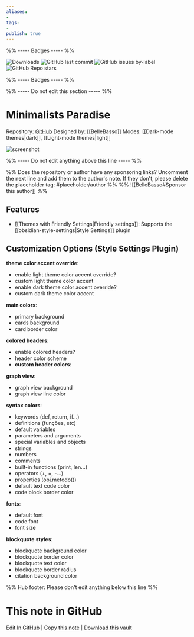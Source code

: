 ```yaml
---
aliases:
- 
tags: 
- 
publish: true
---
```


%% ----- Badges ----- %%

![Downloads](https://img.shields.io/badge/downloads-3139-573E7A?style=for-the-badge&logo=)
![GitHub last commit](https://img.shields.io/github/last-commit/BelleBasso/MinimalistsParadise?color=573E7A&label=last%20update&logo=github&style=for-the-badge)
![GitHub issues by-label](https://img.shields.io/github/issues/BelleBasso/MinimalistsParadise/help%20wanted?color=573E7A&logo=github&style=for-the-badge) 
![GitHub Repo stars](https://img.shields.io/github/stars/BelleBasso/MinimalistsParadise?color=573E7A&logo=github&style=for-the-badge)

%% ----- Badges ----- %%

%% ----- Do not edit this section ----- %%

# Minimalists Paradise

Repository: [GitHub](https://github.com/BelleBasso/MinimalistsParadise)
Designed by: [[BelleBasso]]
Modes: [[Dark-mode themes|dark]], [[Light-mode themes|light]]



![screenshot](https://github.com/BelleBasso/MinimalistsParadise/raw/HEAD/screenshot.png)

%% ----- Do not edit anything above this line ----- %% 

%% Does the repository or author have any sponsoring links? Uncomment the next line and add them to the author's note. If they don't, please delete the placeholder tag: #placeholder/author %%
%% ![[BelleBasso#Sponsor this author]] %%


## Features

- [[Themes with Friendly Settings|Friendly settings]]: Supports the [[obsidian-style-settings|Style Settings]] plugin

## Customization Options (Style Settings Plugin) 

**theme color accent override**: 
- enable light theme color accent override?
- custom light theme color accent
- enable dark theme color accent override?
- custom dark theme color accent

**main colors**: 
- primary background
- cards background
- card border color

**colored headers**: 
- enable colored headers?
- header color scheme
- **custom header colors**: 

**graph view**: 
- graph view background
- graph view line color

**syntax colors**: 
- keywords (def, return, if...)
- definitions (funções, etc)
- default variables
- parameters and arguments
- special variables and objects
- strings
- numbers
- comments
- built-in functions (print, len...)
- operators (+, =, -...)
- properties (obj.metodo())
- default text code color
- code block border color

**fonts**: 
- default font
- code font
- font size

**blockquote styles**: 
- blockquote background color
- blockquote border color
- blockquote text color
- blockquote border radius
- citation background color


%% Hub footer: Please don't edit anything below this line %%

# This note in GitHub

<span class="git-footer">[Edit In GitHub](https://github.dev/obsidian-community/obsidian-hub/blob/main/02%20-%20Community%20Expansions/02.05%20All%20Community%20Expansions/Themes/Minimalists%20Paradise.md "git-hub-edit-note") | [Copy this note](https://raw.githubusercontent.com/obsidian-community/obsidian-hub/main/02%20-%20Community%20Expansions/02.05%20All%20Community%20Expansions/Themes/Minimalists%20Paradise.md "git-hub-copy-note") | [Download this vault](https://github.com/obsidian-community/obsidian-hub/archive/refs/heads/main.zip "git-hub-download-vault") </span>
